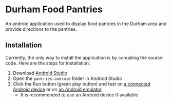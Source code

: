# Durham Food Pantries

An android application used to display food pantries in the Durham area and provide directions to the pantries.

## Installation

Currently, the only way to install the application is by compiling the source code.  Here are the steps for installation:

1. Download [Android Studio](https://developer.android.com/studio/)
2. Open the `pantries-android` folder in Android Studio
3. Click the Run button (green play button) and test on [a connected Android device](https://developer.android.com/studio/run/device)
 or on [an Android emulator](https://developer.android.com/studio/run/emulator)
   - It is recommended to use an Android device if available
